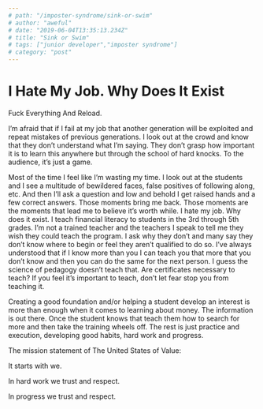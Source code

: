 ```yaml
---
# path: "/imposter-syndrome/sink-or-swim"
# author: "aweful"
# date: "2019-06-04T13:35:13.234Z"
# title: "Sink or Swim"
# tags: ["junior developer","imposter syndrome"]
# category: "post"
---
```

# I Hate My Job. Why Does It Exist

Fuck Everything And Reload.

I’m afraid that if I fail at my job that another generation will be exploited and repeat mistakes of previous generations. I look out at the crowd and know that they don’t understand what I’m saying. They don’t grasp how important it is to learn this anywhere but through the school of hard knocks. To the audience, it’s just a game.

Most of the time I feel like I’m wasting my time. I look out at the students and I see a multitude of bewildered faces, false positives of following along, etc. And then I’ll ask a question and low and behold I get raised hands and a few correct answers. Those moments bring me back. Those moments are the moments that lead me to believe it’s worth while. I hate my job. Why does it exist. I teach financial literacy to students in the 3rd through 5th grades. I’m not a trained teacher and the teachers I speak to tell me they wish they could teach the program. I ask why they don’t and many say they don’t know where to begin or feel they aren’t qualified to do so. I’ve always understood that if I know more than you I can teach you that more that you don’t know and then you can do the same for the next person. I guess the science of pedagogy doesn’t teach that. Are certificates necessary to teach? If you feel it’s important to teach, don’t let fear stop you from teaching it.

Creating a good foundation and/or helping a student develop an interest is more than enough when it comes to learning about money. The information is out there. Once the student knows that teach them how to search for more and then take the training wheels off. The rest is just practice and execution, developing good habits, hard work and progress.

The mission statement of The United States of Value:

It starts with we.

In hard work we trust and respect.

In progress we trust and respect.


